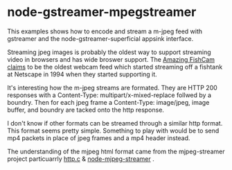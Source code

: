 # node-gstreamer-mpegstreamer

This examples shows how to encode and stream a m-jpeg feed with gstreamer and the node-gstreamer-superficial appsink interface.

Streaming jpeg images is probably the oldest way to support streaming video in browsers and has wide broswer support. The [Amazing FishCam claims](http://www.fishcam.com/) to be the oldest webcam feed which started streaming off a fishtank at Netscape in 1994 when they started supporting it. 

It's interesting how the m-jpeg streams are formated. They are HTTP 200 responses with a Content-Type: multipart/x-mixed-replace follwed by a boundry. Then for each jpeg frame a Content-Type: image/jpeg, image buffer, and boundry are tacked onto the http response. 

I don't know if other formats can be streamed through a similar http format. This format seems pretty simple. Something to play with would be to send mp4 packets in place of jpeg frames and a mp4 header instead.

The understanding of the mjpeg html format came from the mjpeg-streamer project particuarrly [http.c](https://github.com/jacksonliam/mjpg-streamer/blob/master/mjpg-streamer-experimental/plugins/output_http/httpd.c) & [node-mjpeg-streamer](https://github.com/kiran-geon/node-mjpeg-streamer/blob/master/mjpeg-streamer.js) . 

